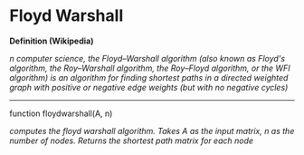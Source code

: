 # Floyd Warshall

**Definition (Wikipedia)** 

*n computer science, the Floyd–Warshall algorithm (also known as Floyd's algorithm, the Roy–Warshall algorithm, the Roy–Floyd algorithm, or the WFI algorithm) is an algorithm for finding shortest paths in a directed weighted graph with positive or negative edge weights (but with no negative cycles)*

***


function floydwarshall(A, n)

*computes the floyd warshall algorithm. Takes A as the input matrix, n as the number of nodes. Returns the shortest path matrix for each node*